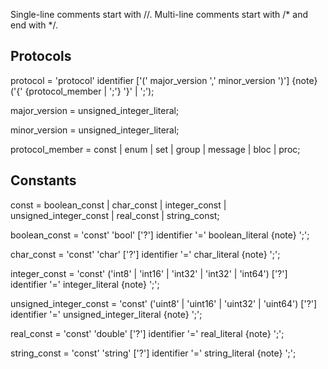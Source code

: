 Single-line comments start with //. Multi-line comments start with /* and end with */.

## Protocols

protocol = 
    'protocol' identifier ['(' major_version ',' minor_version ')'] 
    {note} 
    ('{' {protocol_member | ';'} '}' | ';');

major_version = 
    unsigned_integer_literal;

minor_version = 
    unsigned_integer_literal;

protocol_member =
    const |
    enum | 
    set | 
    group | 
    message |
    bloc |
    proc;

## Constants

const = 
    boolean_const | 
    char_const | 
    integer_const | 
    unsigned_integer_const | 
    real_const | 
    string_const;

boolean_const = 
    'const' 'bool' ['?'] identifier '=' boolean_literal {note} ';';

char_const = 
    'const' 'char' ['?'] identifier '=' char_literal {note} ';';

integer_const = 
    'const' ('int8' | 'int16' | 'int32' | 'int32' | 'int64') ['?'] identifier '=' integer_literal {note} ';';

unsigned_integer_const = 
    'const' ('uint8' | 'uint16' | 'uint32' | 'uint64') ['?'] identifier '=' unsigned_integer_literal {note} ';';

real_const = 
    'const' 'double' ['?'] identifier '=' real_literal {note} ';';

string_const = 
    'const' 'string' ['?'] identifier '=' string_literal {note} ';';
